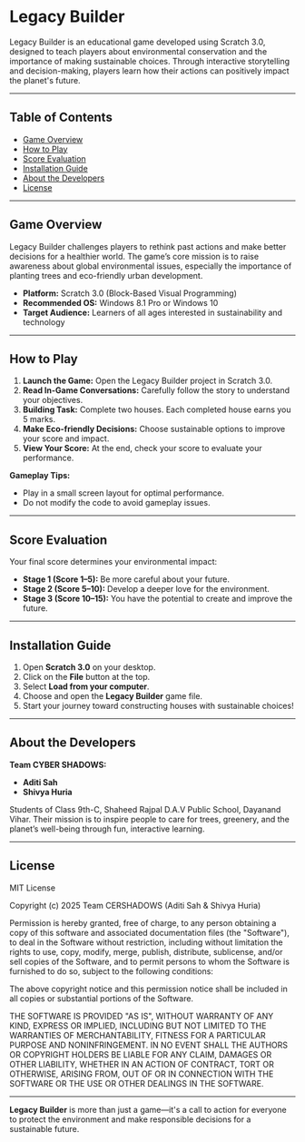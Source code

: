 # Legacy Builder

Legacy Builder is an educational game developed using Scratch 3.0, designed to teach players about environmental conservation and the importance of making sustainable choices. Through interactive storytelling and decision-making, players learn how their actions can positively impact the planet's future.

---

## Table of Contents

- [Game Overview](#game-overview)
- [How to Play](#how-to-play)
- [Score Evaluation](#score-evaluation)
- [Installation Guide](#installation-guide)
- [About the Developers](#about-the-developers)
- [License](#license)

---

## Game Overview

Legacy Builder challenges players to rethink past actions and make better decisions for a healthier world. The game’s core mission is to raise awareness about global environmental issues, especially the importance of planting trees and eco-friendly urban development.

- **Platform:** Scratch 3.0 (Block-Based Visual Programming)
- **Recommended OS:** Windows 8.1 Pro or Windows 10
- **Target Audience:** Learners of all ages interested in sustainability and technology

---

## How to Play

1. **Launch the Game:** Open the Legacy Builder project in Scratch 3.0.
2. **Read In-Game Conversations:** Carefully follow the story to understand your objectives.
3. **Building Task:** Complete two houses. Each completed house earns you 5 marks.
4. **Make Eco-friendly Decisions:** Choose sustainable options to improve your score and impact.
5. **View Your Score:** At the end, check your score to evaluate your performance.

**Gameplay Tips:**
- Play in a small screen layout for optimal performance.
- Do not modify the code to avoid gameplay issues.

---

## Score Evaluation

Your final score determines your environmental impact:

- **Stage 1 (Score 1–5):** Be more careful about your future.
- **Stage 2 (Score 5–10):** Develop a deeper love for the environment.
- **Stage 3 (Score 10–15):** You have the potential to create and improve the future.

---

## Installation Guide

1. Open **Scratch 3.0** on your desktop.
2. Click on the **File** button at the top.
3. Select **Load from your computer**.
4. Choose and open the **Legacy Builder** game file.
5. Start your journey toward constructing houses with sustainable choices!

---

## About the Developers

**Team CYBER SHADOWS:**
- **Aditi Sah**
- **Shivya Huria**

Students of Class 9th-C, Shaheed Rajpal D.A.V Public School, Dayanand Vihar. Their mission is to inspire people to care for trees, greenery, and the planet’s well-being through fun, interactive learning.

---

## License

MIT License

Copyright (c) 2025 Team CERSHADOWS (Aditi Sah & Shivya Huria)

Permission is hereby granted, free of charge, to any person obtaining a copy
of this software and associated documentation files (the "Software"), to deal
in the Software without restriction, including without limitation the rights
to use, copy, modify, merge, publish, distribute, sublicense, and/or sell
copies of the Software, and to permit persons to whom the Software is
furnished to do so, subject to the following conditions:

The above copyright notice and this permission notice shall be included in all
copies or substantial portions of the Software.

THE SOFTWARE IS PROVIDED "AS IS", WITHOUT WARRANTY OF ANY KIND, EXPRESS OR
IMPLIED, INCLUDING BUT NOT LIMITED TO THE WARRANTIES OF MERCHANTABILITY,
FITNESS FOR A PARTICULAR PURPOSE AND NONINFRINGEMENT. IN NO EVENT SHALL THE
AUTHORS OR COPYRIGHT HOLDERS BE LIABLE FOR ANY CLAIM, DAMAGES OR OTHER
LIABILITY, WHETHER IN AN ACTION OF CONTRACT, TORT OR OTHERWISE, ARISING FROM,
OUT OF OR IN CONNECTION WITH THE SOFTWARE OR THE USE OR OTHER DEALINGS IN THE
SOFTWARE.

---

**Legacy Builder** is more than just a game—it's a call to action for everyone to protect the environment and make responsible decisions for a sustainable future.
